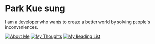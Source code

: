 # Park Kue sung

I am a developer who wants to create a better world by solving people's inconveniences.

[![About Me](https://img.shields.io/badge/about_me-000000?style=for-the-badge&logo=notion&logoColor=white)](https://guesung.notion.site)
[![My Thoughts](https://img.shields.io/badge/my_thoughts-000000?style=for-the-badge&logo=notion&logoColor=white)](https://guesung.notion.site/1046b234a06746b0b5214ea4035f992e)
[![My Reading List](https://img.shields.io/badge/my_reading_list-000000?style=for-the-badge&logo=notion&logoColor=white)](https://guesung.notion.site/09e104217f9e4d6db99145e0ac2c8e49)
